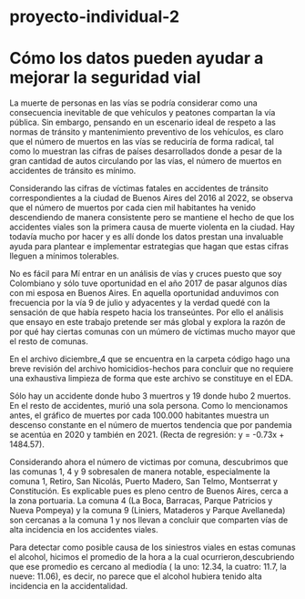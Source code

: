 # proyecto-individual-2

# Cómo los datos pueden ayudar a mejorar la seguridad vial 

La muerte de personas en las vías  se podría considerar como una consecuencia inevitable de que vehículos y peatones compartan la vía pública.  Sin embargo, pensando en un escenario ideal de respeto a las normas de tránsito y mantenimiento preventivo de los vehículos, es claro que el número de  muertos  en las vías  se  reduciría de forma radical, tal como lo muestran las cifras de países desarrollados donde a pesar de la gran cantidad de autos circulando por las vías, el número de muertos en accidentes de tránsito es mínimo.

Considerando las cifras de víctimas fatales en accidentes de tránsito correspondientes a la ciudad de Buenos Aires del 2016 al 2022, se observa que el número de muertos por cada cien mil habitantes ha venido descendiendo de manera consistente pero se mantiene el hecho de que los accidentes viales son  la primera causa de muerte violenta en la ciudad.  Hay todavía mucho por hacer y es allí donde los datos prestan una invaluable ayuda para plantear e implementar  estrategias que hagan que estas cifras lleguen a mínimos tolerables.

No  es fácil para Mí entrar en un análisis de vías y cruces  puesto que soy Colombiano y sólo tuve oportunidad en el año 2017 de pasar algunos días con mi esposa en Buenos Aires.  En aquella oportunidad anduvimos con frecuencia por la vía 9 de julio y adyacentes y la verdad quedé con la sensación de que había respeto hacia los transeúntes.  Por ello el análisis que ensayo en este trabajo pretende ser más global y explora la razón de por qué hay ciertas comunas con un múmero de víctimas mucho mayor que el resto de comunas.

En el archivo diciembre_4 que se encuentra en la carpeta código hago una breve revisión del archivo homicidios-hechos para concluir que no requiere una exhaustiva limpieza de forma que este archivo se constituye en el EDA.

Sólo hay un accidente donde hubo 3 muertros y 19 donde hubo 2 muertos.  En el resto de accidentes, murió una sola persona.  Como lo mencionamos antes, el gráfico de muertes por cada 100.000 habitantes muestra un descenso constante en el número de muertos tendencia que por pandemia se acentúa en 2020 y también en 2021. (Recta de regresión: y = -0.73x + 1484.57).

Considerando ahora el número de victimas por comuna, descubrimos que las comunas 1, 4 y 9 sobresalen de manera notable, especialmente la comuna 1, Retiro, San Nicolás, Puerto Madero, San Telmo, Montserrat y Constitución.  Es explicable pues es pleno centro de Buenos Aires, cerca a la zona portuaria.  La comuna 4 (La Boca, Barracas, Parque Patricios y Nueva Pompeya) y la comuna 9 (Liniers, Mataderos y Parque Avellaneda) son cercanas a la comuna 1 y nos llevan a concluir que comparten vías de alta incidencia en los accidentes viales.

Para detectar como posible causa de los siniestros viales en estas comunas el alcohol, hicimos el promedio de la hora a la cual ocurrieron,descubriendo que ese promedio es cercano al mediodía ( la uno: 12.34, la cuatro: 11.7, la nueve: 11.06), es decir, no parece que el alcohol hubiera tenido alta incidencia en la accidentalidad.
 
